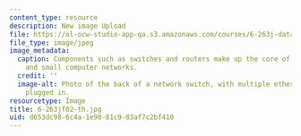 ```yaml
---
content_type: resource
description: New image Upload
file: https://ol-ocw-studio-app-qa.s3.amazonaws.com/courses/6-263j-data-communication-networks-fall-2002/d653dc986c4a1e9081c983af7c2bf410_6-263jf02-th.jpg
file_type: image/jpeg
image_metadata:
  caption: Components such as switches and routers make up the core of both large
    and small computer networks.
  credit: ''
  image-alt: Photo of the back of a network switch, with multiple ethernet cables
    plugged in.
resourcetype: Image
title: 6-263jf02-th.jpg
uid: d653dc98-6c4a-1e90-81c9-83af7c2bf410
---
```

